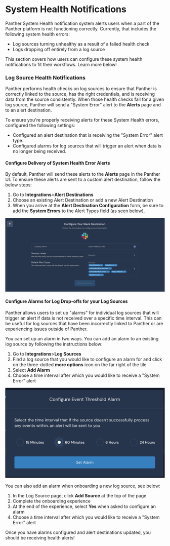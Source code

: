 # System Health Notifications

Panther System Health notification system alerts users when a part of the Panther platform is not functioning correctly. Currently, that includes the following system health errors:

* Log sources turning unhealthy as a result of a failed health check
* Logs dropping off entirely from a log source

This section covers how users can configure these system health notifications to fit their workflows. Learn more below!

### Log Source Health Notifications

Panther performs health checks on log sources to ensure that Panther is correctly linked to the source, has the right credentials, and is receiving data from the source consistently. When those health checks fail for a given log source, Panther will send a "System Error" alert to the **Alerts** page and to an alert destination.

To ensure you're properly receiving alerts for these System Health errors, configured the following settings:

* Configured an alert destination that is receiving the "System Error" alert type.
* Configured alarms for log sources that will trigger an alert when data is no longer being received.

#### Configure Delivery of System Health Error Alerts

By default, Panther will send these alerts to the **Alerts** page in the Panther UI. To ensure these alerts are sent to a custom alert destination, follow the below steps:

1. Go to **Integrations**&gt;**Alert Destinations**
2. Choose an existing Alert Destination or add a new Alert Destination
3. When you arrive at the **Alert Destination Configuration** form, be sure to add the **System Errors** to the Alert Types field \(as seen below\).

![](../.gitbook/assets/image%20%281%29.png)

#### Configure Alarms for Log Drop-offs for your Log Sources

Panther allows users to set up "alarms" for individual log sources that will trigger an alert if data is not received over a specific time interval. This can be useful for log sources that have been incorrectly linked to Panther or are experiencing issues outside of Panther. 

You can set up an alarm in two ways. You can add an alarm to an existing log source by following the instructions below:

1.  Go to **Integrations**&gt;**Log Sources**
2. Find a log source that you would like to configure an alarm for and click on the three-dotted **more options** icon on the far right of the tile
3. Select **Add Alarm**
4. Choose a time interval after which you would like to receive a "System Error" alert

![](../.gitbook/assets/image%20%285%29.png)

You can also add an alarm when onboarding a new log source, see below:

1. In the Log Source page, click **Add Source** at the top of the page
2. Complete the onboarding experience
3. At the end of the experience, select **Yes** when asked to configure an alarm
4. Choose a time interval after which you would like to receive a "System Error" alert

Once you have alarms configured and alert destinations updated, you should be receiving health alerts!

